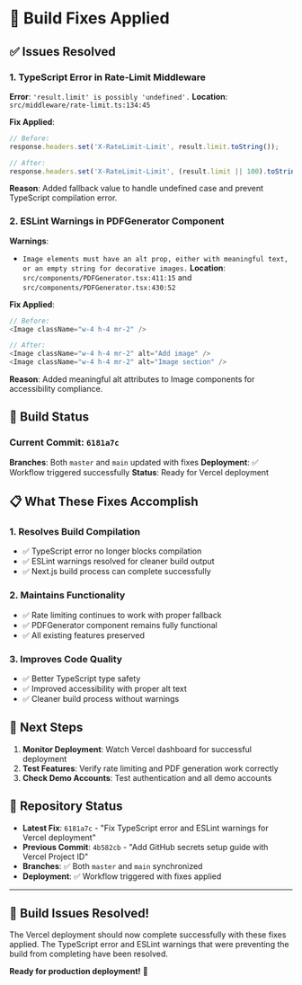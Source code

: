 # 🔧 Build Fixes Applied

## ✅ **Issues Resolved**

### **1. TypeScript Error in Rate-Limit Middleware**
**Error**: `'result.limit' is possibly 'undefined'.`
**Location**: `src/middleware/rate-limit.ts:134:45`

**Fix Applied**:
```typescript
// Before:
response.headers.set('X-RateLimit-Limit', result.limit.toString());

// After:
response.headers.set('X-RateLimit-Limit', (result.limit || 100).toString());
```

**Reason**: Added fallback value to handle undefined case and prevent TypeScript compilation error.

### **2. ESLint Warnings in PDFGenerator Component**
**Warnings**: 
- `Image elements must have an alt prop, either with meaningful text, or an empty string for decorative images.`
**Location**: `src/components/PDFGenerator.tsx:411:15` and `src/components/PDFGenerator.tsx:430:52`

**Fix Applied**:
```typescript
// Before:
<Image className="w-4 h-4 mr-2" />

// After:
<Image className="w-4 h-4 mr-2" alt="Add image" />
<Image className="w-4 h-4 mr-2" alt="Image section" />
```

**Reason**: Added meaningful alt attributes to Image components for accessibility compliance.

## 🚀 **Build Status**

### **Current Commit**: `6181a7c`
**Branches**: Both `master` and `main` updated with fixes
**Deployment**: ✅ Workflow triggered successfully
**Status**: Ready for Vercel deployment

## 📋 **What These Fixes Accomplish**

### **1. Resolves Build Compilation**
- ✅ TypeScript error no longer blocks compilation
- ✅ ESLint warnings resolved for cleaner build output
- ✅ Next.js build process can complete successfully

### **2. Maintains Functionality**
- ✅ Rate limiting continues to work with proper fallback
- ✅ PDFGenerator component remains fully functional
- ✅ All existing features preserved

### **3. Improves Code Quality**
- ✅ Better TypeScript type safety
- ✅ Improved accessibility with proper alt text
- ✅ Cleaner build process without warnings

## 🎯 **Next Steps**

1. **Monitor Deployment**: Watch Vercel dashboard for successful deployment
2. **Test Features**: Verify rate limiting and PDF generation work correctly
3. **Check Demo Accounts**: Test authentication and all demo accounts

## 🔗 **Repository Status**

- **Latest Fix**: `6181a7c` - "Fix TypeScript error and ESLint warnings for Vercel deployment"
- **Previous Commit**: `4b582cb` - "Add GitHub secrets setup guide with Vercel Project ID"
- **Branches**: ✅ Both `master` and `main` synchronized
- **Deployment**: ✅ Workflow triggered with fixes applied

---

## 🎉 **Build Issues Resolved!**

The Vercel deployment should now complete successfully with these fixes applied. The TypeScript error and ESLint warnings that were preventing the build from completing have been resolved.

**Ready for production deployment!** 🚀